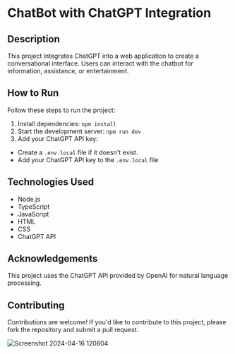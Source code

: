 # ChatBot with ChatGPT Integration

## Description

This project integrates ChatGPT into a web application to create a conversational interface. Users can interact with the chatbot for information, assistance, or entertainment.

## How to Run

Follow these steps to run the project:

1. Install dependencies: ``` npm install ```
2. Start the development server: ``` npm run dev ```
3. Add your ChatGPT API key:
- Create a `.env.local` file if it doesn't exist.
- Add your ChatGPT API key to the `.env.local` file

## Technologies Used

- Node.js
- TypeScript
- JavaScript
- HTML
- CSS
- ChatGPT API

## Acknowledgements

This project uses the ChatGPT API provided by OpenAI for natural language processing.

## Contributing

Contributions are welcome! If you'd like to contribute to this project, please fork the repository and submit a pull request.


![Screenshot 2024-04-16 120804](https://github.com/muhammednawaf/ChatBot/assets/111062573/48050d3a-ce0b-483d-aa8e-b078e2a2e650)



